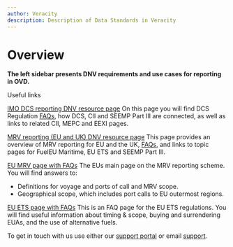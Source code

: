 ```yaml
---
author: Veracity
description: Description of Data Standards in Veracity
---
```


# Overview

**The left sidebar presents DNV requirements and use cases for reporting in OVD.**

Useful links 

<a href ="https://www.dnv.com/maritime/insights/topics/dcs/index.html" target="_blank">IMO DCS reporting DNV resource page</a>
On this page you will find DCS Regulation [FAQs](https://www.dnv.com/maritime/insights/topics/dcs/FAQs-IMO-DCS.html), how DCS, CII and SEEMP Part III are connected, as well as links to related CII, MEPC and EEXI pages. 

[MRV reporting (EU and UK) DNV resource page](https://www.dnv.com/maritime/insights/topics/mrv/index.html) 
This page provides an overview of MRV reporting for EU and the UK, [FAQs](https://www.dnv.com/maritime/insights/topics/mrv/FAQs-EU-MRV.html), and links to topic pages for FuelEU Maritime, EU ETS and SEEMP Part III. 

[EU MRV page with FAQs](https://climate.ec.europa.eu/eu-action/transport/reducing-emissions-shipping-sector/faq-monitoring-reporting-and-verification-maritime-transport-emissions_en) 
The EUs main page on the MRV reporting scheme. You will find answers to: 
- Definitions for voyage and ports of call and MRV scope. 
- Geographical scope, which includes port calls to EU outermost regions. 

[EU ETS page with FAQs](https://climate.ec.europa.eu/eu-action/transport/reducing-emissions-shipping-sector/faq-maritime-transport-eu-emissions-trading-system-ets_en) 
This is an FAQ page for the EU ETS regulations. You will find useful information about timing & scope, buying and surrendering EUAs, and the use of alternative fuels.


To get in touch with us use either our [support portal](https://support.veracity.com/) or email [support](mailto:support@veracity.com?subject=OVD).
